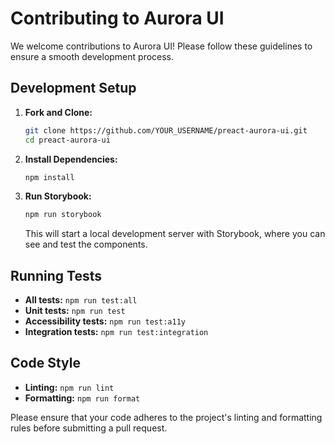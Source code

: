 # Contributing to Aurora UI

We welcome contributions to Aurora UI! Please follow these guidelines to ensure a smooth development process.

## Development Setup

1.  **Fork and Clone:**
    ```bash
    git clone https://github.com/YOUR_USERNAME/preact-aurora-ui.git
    cd preact-aurora-ui
    ```

2.  **Install Dependencies:**
    ```bash
    npm install
    ```

3.  **Run Storybook:**
    ```bash
    npm run storybook
    ```
    This will start a local development server with Storybook, where you can see and test the components.

## Running Tests

-   **All tests:** `npm run test:all`
-   **Unit tests:** `npm run test`
-   **Accessibility tests:** `npm run test:a11y`
-   **Integration tests:** `npm run test:integration`

## Code Style

-   **Linting:** `npm run lint`
-   **Formatting:** `npm run format`

Please ensure that your code adheres to the project's linting and formatting rules before submitting a pull request.
